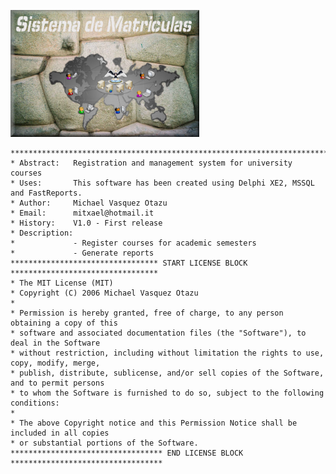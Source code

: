 <p align="left">
<img width="60%" height="60%" src="https://github.com/mitxael/university-manager/blob/master/resources/fondo_principal.jpg">
</p>    

    ***************************************************************************************
    * Abstract:   Registration and management system for university courses
    * Uses:       This software has been created using Delphi XE2, MSSQL and FastReports.
    * Author:     Michael Vasquez Otazu
    * Email:      mitxael@hotmail.it
    * History:    V1.0 - First release
    * Description:
    *             - Register courses for academic semesters
    *             - Generate reports
    ********************************* START LICENSE BLOCK *********************************
    * The MIT License (MIT)
    * Copyright (C) 2006 Michael Vasquez Otazu
    *
    * Permission is hereby granted, free of charge, to any person obtaining a copy of this 
    * software and associated documentation files (the "Software"), to deal in the Software 
    * without restriction, including without limitation the rights to use, copy, modify, merge, 
    * publish, distribute, sublicense, and/or sell copies of the Software, and to permit persons 
    * to whom the Software is furnished to do so, subject to the following conditions:
    * 
    * The above Copyright notice and this Permission Notice shall be included in all copies 
    * or substantial portions of the Software.
    ********************************** END LICENSE BLOCK **********************************

